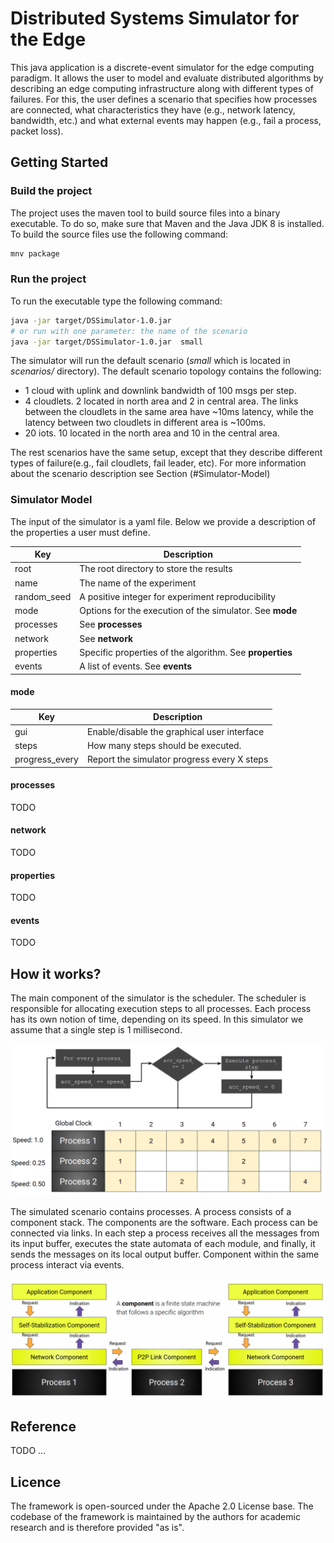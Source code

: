 # Distributed Systems Simulator for the Edge
This java application is a discrete-event simulator for the edge computing paradigm. It allows
the user to model and evaluate distributed algorithms by describing an edge computing infrastructure along with different 
types of failures. For this, the user defines a scenario that specifies how processes are connected, 
what characteristics they have (e.g., network latency, bandwidth, etc.) and what external events may happen (e.g., fail a process, packet loss).

## Getting Started

### Build the project
The project uses the maven tool to build source files into a binary executable. 
To do so, make sure that Maven and the Java JDK 8 is installed.
To build the source files use the following command:
```bash
mnv package
```
### Run the project
To run the executable type the following command:
```bash
java -jar target/DSSimulator-1.0.jar 
# or run with one parameter: the name of the scenario 
java -jar target/DSSimulator-1.0.jar  small
```
The simulator will run the default scenario (*small* which is located in *scenarios/* directory). 
The default scenario topology contains the following:

* 1 cloud with uplink and downlink bandwidth of 100 msgs per step.
* 4 cloudlets. 2 located in north area and 2 in central area. The links between the cloudlets in the same area have ~10ms latency, while
the latency between two cloudlets in different area is ~100ms.
* 20 iots. 10 located in the north area and 10 in the central area.

The rest scenarios have the same setup, except that they describe different types of failure(e.g., fail cloudlets, fail leader, etc).
For more information about the scenario description see Section (#Simulator-Model)

### Simulator Model
The input of the simulator is a yaml file. Below we provide a description of the properties a user must define.  

|Key|Description|
|---|---|
|root|The root directory to store the results|
|name|The name of the experiment|
|random_seed| A positive integer for experiment reproducibility|
|mode| Options for the execution of the simulator. See **mode**|
|processes| See **processes**|
|network| See **network**|
|properties| Specific properties of the algorithm. See **properties**|
|events| A list of events. See **events**|

#### mode
|Key|Description|
|---|---|
|gui| Enable/disable the graphical user interface|
|steps| How many steps should be executed.|
|progress_every| Report the simulator progress every X steps|

#### processes
TODO

#### network
TODO

#### properties
TODO

#### events
TODO


## How it works?
The main component of the simulator is the scheduler. 
The scheduler is responsible for allocating execution steps to all processes. 
Each process has its own notion of time, depending on its speed. 
In this simulator we assume that a single step is 1 millisecond.

![image](https://github.com/UCY-LINC-LAB/Self-Stabilization-Edge-Simulator/blob/readme-updates/docs/scheduler.png)

The simulated scenario contains processes. A process consists of a component stack. 
The components are the software. Each process can be connected via links.
In each step a process receives all the messages from its input buffer, executes the state automata of each module, and finally, 
it sends the messages on its local output buffer. Component within the same process interact via events. 

![image](https://github.com/UCY-LINC-LAB/Self-Stabilization-Edge-Simulator/blob/readme-updates/docs/overview.png)

## Reference
TODO ...

## Licence
The framework is open-sourced under the Apache 2.0 License base. The codebase of the framework is maintained by the authors for academic research and is therefore provided "as is".
